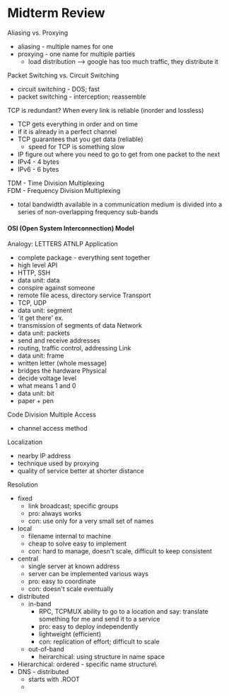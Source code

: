 # Midterm Review

Aliasing vs. Proxying  
* aliasing - multiple names for one
* proxying - one name for multiple parties
    - load distribution --> google has too much traffic, they distribute it

Packet Switching vs. Circuit Switching
* circuit switching - DOS; fast
* packet switching - interception; reassemble

TCP is redundant? When every link is reliable (inorder and lossless)
* TCP gets everything in order and on time
* if it is already in a perfect channel
* TCP guarantees that you get data (reliable)
    - speed for TCP is something slow
* IP figure out where you need to go to get from one packet to the next
*   IPv4 - 4 bytes
*   IPv6 - 6 bytes

TDM - Time Division Multiplexing  
FDM - Frequency Division Multiplexing 
* total bandwidth available in a communication medium is divided into a series of non-overlapping frequency sub-bands 

#### OSI (Open System Interconnection) Model
Analogy: LETTERS
ATNLP
Application 
* complete package - everything sent together
* high level API
* HTTP, SSH
* data unit: data
* conspire against someone
* remote file acess, directory service
Transport  
* TCP, UDP
* data unit: segment
* 'it get there' ex. 
* transmission of segments of data
Network  
* data unit: packets
* send and receive addresses
* routing, traffic control, addressing
Link  
* data unit: frame
* written letter (whole message)
* bridges the hardware
Physical  
* decide voltage level 
* what means 1 and 0
* data unit: bit
* paper + pen

Code Division Multiple Access
* channel access method 

Localization
* nearby IP address
* technique used by proxying 
* quality of service better at shorter distance

Resolution
* fixed 
    - link broadcast; specific groups
    - pro: always works
    - con: use only for a very small set of names
* local 
    - filename internal to machine
    - cheap to solve easy to implement
    - con: hard to manage, doesn't scale, difficult to keep consistent
* central
    - single server at known address
    - server can be implemented various ways
    - pro: easy to coordinate
    - con: doesn't scale eventually
* distributed
    - in-band 
        + RPC, TCPMUX ability to go to a location and say: translate something for me and send it to a service
        + pro: easy to deploy independently
        + lightweight (efficient)
        + con: replication of effort; difficult to scale
    - out-of-band
        + heirarchical: using structure in name space
* Hierarchical: ordered - specific name structure\
* DNS - distributed
    - starts with .ROOT
    - 

